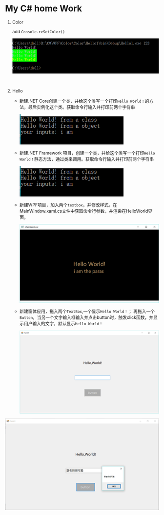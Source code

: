 # My C# home Work
1. Color 

   add `Console.reSetColor()`

   ![Color](pic/Color.png)

   ​

2. Hello 

   * 新建.NET Core创建一个类，并给这个类写一个打印`Hello World！`的方法，最后实例化这个类。获取命令行输入并打印前两个字符串

     ![hello12](pic/hello12.png)

   * 新建.NET Framework 项目，创建一个类，并给这个类写一个打印`Hello World！`静态方法，通过类来调用。获取命令行输入并打印前两个字符串

     ![hello12](pic/hello12.png)

   * 新建WPF项目，加入两个`textbox`，并修改样式。在MainWindow.xaml.cs文件中获取命令行参数，并渲染在HelloWorld界面。

     ![hello3](pic/hello3.png)

   * 新建窗体应用，拖入两个`TextBox`,一个显示`Hello World！`； 再拖入一个`Button`，当另一个文字输入框输入并点击button时，触发click函数，并显示用户输入的文字，默认显示`Hello World！`

     ![form1](pic/form1.png)

![form2](pic/form2.png)

